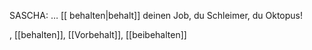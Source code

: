 SASCHA: … [[ behalten|behalt]] deinen Job, du Schleimer, du Oktopus!  

, [[behalten]], [[Vorbehalt]], [[beibehalten]]